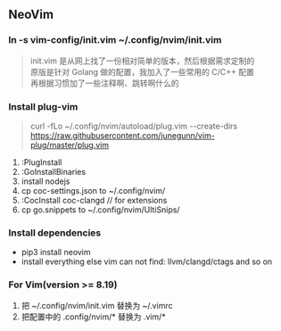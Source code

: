 ## NeoVim
### ln -s vim-config/init.vim ~/.config/nvim/init.vim
> init.vim 是从网上找了一份相对简单的版本，然后根据需求定制的  
> 原版是针对 Golang 做的配置，我加入了一些常用的 C/C++ 配置  
> 再根据习惯加了一些注释啊、跳转啊什么的  

### Install plug-vim
> curl -fLo ~/.config/nvim/autoload/plug.vim --create-dirs https://raw.githubusercontent.com/junegunn/vim-plug/master/plug.vim

1. :PlugInstall
2. :GoInstallBinaries
3. install nodejs
4. cp coc-settings.json to ~/.config/nvim/
5. :CocInstall coc-clangd // for extensions
6. cp go.snippets to ~/.config/nvim/UltiSnips/  

### Install dependencies
- pip3 install neovim
- install everything else vim can not find: llvm/clangd/ctags and so on

### For Vim(version >= 8.19)
1. 把 ~/.config/nvim/init.vim 替换为 ~/.vimrc  
2. 把配置中的 .config/nvim/* 替换为 .vim/*
